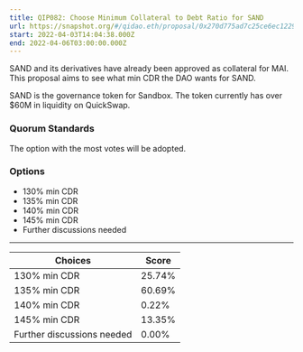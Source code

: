 ```yaml
---
title: QIP082: Choose Minimum Collateral to Debt Ratio for SAND
url: https://snapshot.org/#/qidao.eth/proposal/0x270d775ad7c25ce6ec1229077c7f1a744d332acff863584f445fd4e4d963f62d
start: 2022-04-03T14:04:38.000Z
end: 2022-04-06T03:00:00.000Z
---
```

SAND and its derivatives have already been approved as collateral for MAI. This proposal aims to see what min CDR the DAO wants for SAND.

SAND is the governance token for Sandbox. The token currently has over $60M in liquidity on QuickSwap.

### Quorum Standards
The option with the most votes will be adopted.

### Options
* 130% min CDR
* 135% min CDR
* 140% min CDR
* 145% min CDR
* Further discussions needed
---
| Choices | Score |
| --- | --- |
|  130% min CDR | 25.74% |
|  135% min CDR | 60.69% |
|  140% min CDR | 0.22% |
|  145% min CDR | 13.35% |
| Further discussions needed | 0.00% |


